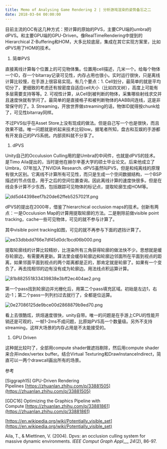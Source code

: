 ```yaml
---
title: Memo of Analysing Game Rendering 2 | 分析游戏渲染的姿势备忘之二
date: 2018-03-04 00:00:00
---
```


目前主流的OC有这几种方式：预计算的原始的PVS，主要CPU端的umbra的dPVS。和主要GPU端的GPU-Driven。像RealTimeRendering中提到的Hierarchical Z-Buffering和HOM，大多比较底层，集成在其它实现方案里，比如dPVS用了HOM的技术。

1. 简单PVS

直接离线计算每个位置上的可见物体集。位置用cell描述，几米一个。给每个物体一个ID，存一个bitarray记录可见性，内存占用也很小。实时运行很快，只是离线计算比较慢，在手游上很容易实现。有几个要点：1. Cell划分，最简单的就是平均切分了，更细致的考虑还有按密度自适应cell大小（比如四叉树），高度上可能有多层需要支持等等。2. 可视性计算，从Cell到被判断的物体，采集哪些射线求交并且速度快就有学问了。最简单的是直接格子和被判断物体的AABB间连线，这是非常保守的了。3. Streaming，开放世界做streaming的话，物体ID就得按chunk给了，可见性bitarray同样。

不过PVS似乎在Asset Store上没有现成的做法。但是自己写一个也是很快，而且效果不错。唯一问题就是听起来技术比较low。据笔者所知，盘古和互娱的手游都有开发自己的PVS系统。内部资料就不分享了。

1. dPVS

Unity自己的Occulusion Culling用的是Umbra的中间件，也就是dPVS的技术。是Timo Aila提出的，当时是他在赫尔辛基大学的硕士毕业论文。后来他成立了Umbra，07年加入了NVIDIA Research. dPVS虽然叫PVS，但是和纯离线的原理有很大区别。它离线不计算所有可见性，而只是生成一个空间数据结构，一个BSP描述的节点信息，用于之后的空间位置查询。因此离线计算的速度快很多。但是在线会多计算不少东西，包括跟踪可见物体的标记点，提取轮廓生成HOM等。

![dd5d44398eef7b20de62ffeb5257021f.png](/images/dd5d44398eef7b20de62ffeb5257021f.png)

dPVS的提出在2000年，借鉴了hierarchical occlusion maps的技术。创新有两点：一是Occulusion Map的计算用提取轮廓的方法。二是剔除前做visible point tracking，cache一些可见物体，可见的就不参与计算了。

其中visible point tracking如图，可见的就不再参与下面的遮挡计算了。

![ee33dbbdd766e7df45d0dc1bcd06b000.png](/images/ee33dbbdd766e7df45d0dc1bcd06b000.png)

提取轮廓线的计算比较精妙，比渲染所有三角获得轮廓的做法快不少。思想就是缓存轮廓边，有需要再更新。算法里会缓存轮廓边和轮廓边邻面所在平面到视点的距离，如果邻面平面到视点的两个距离都是正的，那肯定就是轮廓了。如果有一个变负了，再去找相邻的边有没有成为轮廓边。用法线点积运算计算。

![81b882551833439838e3bff2ec404ae2.png](/images/81b882551833439838e3bff2ec404ae2.png)

第一个pass找到轮廓边并光栅化后，用第二个pass填充区域。初始是左边1，右边-1；第二个pass一列列扫过去就行了，全都是位运算。

![0e27086125de9bce00d2868879b9ed70.png](/images/0e27086125de9bce00d2868879b9ed70.png)

看上去很酷炫，烘焙速度很快，unity自带。唯一的问题是在手游上CPU的性能开销还是可观的，一帧1-2ms不成问题，比原始PVS高一个数量级。另外不支持streaming，这样大场景的内存占用是不太能接受的。

1. GPU Driven

这种就比较叼了，全部用compute shader做遮挡剔除，然后用compute shader来合并index/vertex buffer。结合Virtual Texturing和DrawInstanceIndirect，简直可以一两个drawcall画出所有的场景。

参考

[Siggraph15] GPU-Driven Rendering Pipelines [https://zhuanlan.zhihu.com/p/33881505](https://zhuanlan.zhihu.com/p/33881505)

[GDC16] Optimizing the Graphics Pipeline with Compute [https://zhuanlan.zhihu.com/p/33881861](https://zhuanlan.zhihu.com/p/33881861)

[https://en.wikipedia.org/wiki/Potentially_visible_set](https://en.wikipedia.org/wiki/Potentially_visible_set)

Aila, T., & Miettinen, V. (2004). Dpvs: an occlusion culling system for massive dynamic environments. _IEEE Comput Graph Appl__,_ _24_(2), 86-97.
